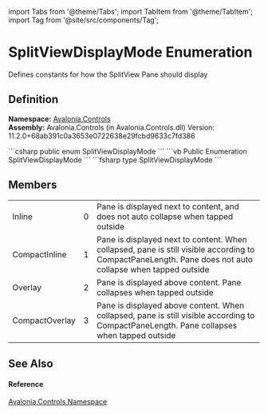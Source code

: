import Tabs from '@theme/Tabs'; 
import TabItem from '@theme/TabItem'; 
import Tag from '@site/src/components/Tag'; 

# SplitViewDisplayMode Enumeration


Defines constants for how the SplitView Pane should display



## Definition
**Namespace:** <a href="N_Avalonia_Controls">Avalonia.Controls</a>  
**Assembly:** Avalonia.Controls (in Avalonia.Controls.dll) Version: 11.2.0+68ab391c0a3653e0722638e29fcbd9633c7fd386

<Tabs groupId="api-code-preview">
<TabItem value="csharp" label="C#">
```csharp
public enum SplitViewDisplayMode
```
</TabItem>
<TabItem value="vb" label="VB">
```vb
Public Enumeration SplitViewDisplayMode
```
</TabItem>
<TabItem value="fsharp" label="F#">
```fsharp
type SplitViewDisplayMode
```
</TabItem>
</Tabs>



## Members
<table>
<tr>
<td>Inline</td>
<td>0</td>
<td>Pane is displayed next to content, and does not auto collapse when tapped outside</td>
</tr>
<tr>
<td>CompactInline</td>
<td>1</td>
<td>Pane is displayed next to content. When collapsed, pane is still visible according to CompactPaneLength. Pane does not auto collapse when tapped outside</td>
</tr>
<tr>
<td>Overlay</td>
<td>2</td>
<td>Pane is displayed above content. Pane collapses when tapped outside</td>
</tr>
<tr>
<td>CompactOverlay</td>
<td>3</td>
<td>Pane is displayed above content. When collapsed, pane is still visible according to CompactPaneLength. Pane collapses when tapped outside</td>
</tr>
</table>

## See Also


#### Reference
<a href="N_Avalonia_Controls">Avalonia.Controls Namespace</a>  

